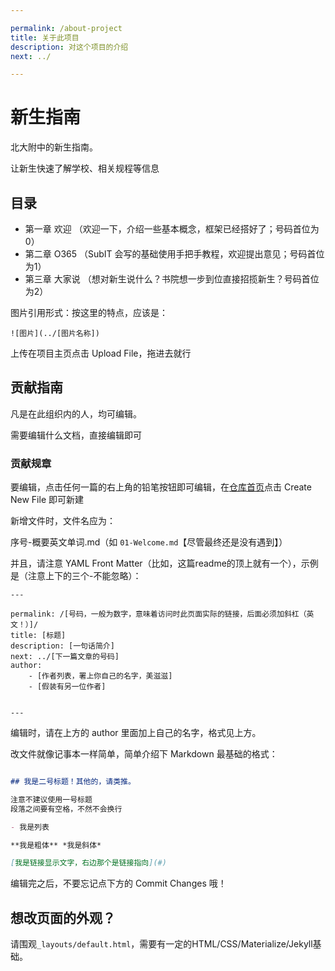 ```yaml
---

permalink: /about-project
title: 关于此项目
description: 对这个项目的介绍
next: ../

---
```


# 新生指南

北大附中的新生指南。

让新生快速了解学校、相关规程等信息

## 目录

- 第一章 欢迎 （欢迎一下，介绍一些基本概念，框架已经搭好了；号码首位为0）
- 第二章 O365 （SubIT 会写的基础使用手把手教程，欢迎提出意见；号码首位为1）
- 第三章 大家说 （想对新生说什么？书院想一步到位直接招揽新生？号码首位为2）

图片引用形式：按这里的特点，应该是：

```
![图片](../[图片名称])
```

上传在项目主页点击 Upload File，拖进去就行

## 贡献指南

凡是在此组织内的人，均可编辑。

需要编辑什么文档，直接编辑即可

### 贡献规章

要编辑，点击任何一篇的右上角的铅笔按钮即可编辑，在[仓库首页](https://github.com/pkuschool/intro)点击 Create New File 即可新建

新增文件时，文件名应为：

序号-概要英文单词.md（如 ``` 01-Welcome.md ```【尽管最终还是没有遇到】）

并且，请注意 YAML Front Matter（比如，这篇readme的顶上就有一个），示例是（注意上下的三个-不能忽略）：

```
---

permalink: /[号码，一般为数字，意味着访问时此页面实际的链接，后面必须加斜杠（英文！）]/
title: [标题]
description: [一句话简介]
next: ../[下一篇文章的号码]
author:
    - [作者列表，署上你自己的名字，美滋滋]
    - [假装有另一位作者]


---
```

编辑时，请在上方的 author 里面加上自己的名字，格式见上方。

改文件就像记事本一样简单，简单介绍下 Markdown 最基础的格式：

```markdown

## 我是二号标题！其他的，请类推。

注意不建议使用一号标题
段落之间要有空格，不然不会换行

- 我是列表

**我是粗体** *我是斜体*

[我是链接显示文字，右边那个是链接指向](#)
```
编辑完之后，不要忘记点下方的 Commit Changes 哦！

## 想改页面的外观？

请围观```_layouts/default.html```，需要有一定的HTML/CSS/Materialize/Jekyll基础。
